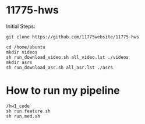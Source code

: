 # 11775-hws

Initial Steps: 
```
git clone https://github.com/11775website/11775-hws

cd /home/ubuntu
mkdir videos
sh run_download_video.sh all_video.lst ./videos
mkdir asrs
sh run_download_asr.sh all_asr.lst ./asrs
```

# How to run my pipeline
```
/hw1_code
sh run.feature.sh
sh run.med.sh
```
